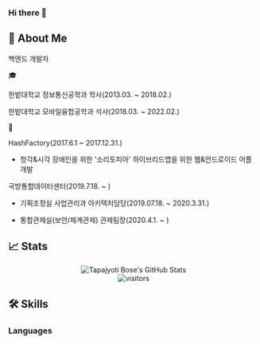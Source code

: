 ### Hi there 👋

<!--
**ByeongSoon/Byeongsoon** is a ✨ _special_ ✨ repository because its `README.md` (this file) appears on your GitHub profile.

Here are some ideas to get you started:

- 🔭 I’m currently working on ...
- 🌱 I’m currently learning ...
- 👯 I’m looking to collaborate on ...
- 🤔 I’m looking for help with ...
- 💬 Ask me about ...
- 📫 How to reach me: ...
- 😄 Pronouns: ...
- ⚡ Fun fact: ...
-->

## 🚀 About Me

백엔드 개발자

🎓 

한밭대학교 정보통신공학과 학사(2013.03. ~ 2018.02.)

한밭대학교 모바일융합공학과 석사(2018.03. ~ 2022.02.)

👨

HashFactory(2017.6.1 ~ 2017.12.31.)

 - 청각&시각 장애인을 위한 '소리토피아' 하이브리드앱을 위한 웹&안드로이드 어플 개발


국방통합데이터센터(2019.7.18. ~ )

 - 기획조정실 사업관리과 아키텍처담당(2019.07.18. ~ 2020.3.31.)
 
 - 통합관제실(보안/체계관제) 관제팀장(2020.4.1. ~ )


## 📈 Stats

<div align="center">
<img src="https://github-readme-stats.vercel.app/api?username=Byeongsoon&show_icons=true&hide_border=true" alt="Tapajyoti Bose's GitHub Stats">
</div>

<div align="center">
<img src="https://visitor-badge.laobi.icu/badge?page_id=ruppysuppy.ruppysuppy" alt="visitors">
</div>


## 🛠️ Skills


### Languages

